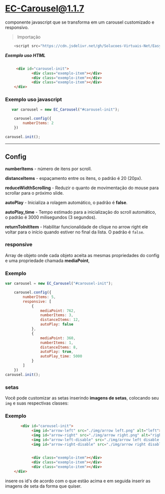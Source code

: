 # EC-Carousel@1.1.7

componente javascript que se transforma em um carousel customizado e responsivo.

> Importação

```javascript
    <script src="https://cdn.jsdelivr.net/gh/Solucoes-Virtuais-Net/EasyCommLib/Components/EC_Carousel/EC_Carousel%401.1.7.min.js"></script>
```

***Exemplo uso HTML***

```html

     <div id="carousel-init">            
            <div class="exemplo-item"></div>
            <div class="exemplo-item"></div>
            <div class="exemplo-item"></div>
    </div>
```


### Exemplo uso javascript

```javascript
   var carousel = new EC_Carousel("#carousel-init");

    carousel.config({
        numberItems: 2
    })
    
carousel.init();
```
------
## Config

**numberItems** - número de itens por scroll.

**distanceItems** - espaçamento entre os itens, o padrão é 20 (20px).

**reduceWidthScrolling** - Reduzir o quanto de movimentação do mouse para scrollar para o próximo slide.

**autoPlay** - Inicializa a rolagem automático, o padrão é **false**.

**autoPlay_time** - Tempo estimado para a inicialização do scroll automático, o padrão é 3000 milisegundos (3 segundos).

**returnToInitItem** - Habilitar funcionalidade de clique no arrow right ele voltar para o início quando estiver no final da lista. O padrão é `false`.

### responsive

Array de objeto onde cada objeto aceita as mesmas propriedades do config e uma propriedade chamada **mediaPoint**, 
### Exemplo
```javascript
var carousel = new EC_Carousel("#carousel-init");

    carousel.config({
        numberItems: 5,
        responsive: [
            {
                mediaPoint: 762,
                numberItems: 3,
                distanceItems: 12,
                autoPlay: false
            },
            {
                mediaPoint: 360,
                numberItems: 1,
                distanceItems: 8,
                autoPlay: true,
                autoPlay_time: 5000
            }
        ]
    })
carousel.init();
```
### **setas**

Você pode customizar as setas inserindo **imagens de setas**, colocando seu `img` e suas respectivas classes:

### Exemplo

```html
       <div id="carousel-init">     
            <img id="arrow-left" src="./img/arrow left.png" alt="left">
            <img id="arrow-right" src="./img/arrow right.png" alt="right">
            <img id="arrow-left-disable" src="./img/arrow left disable.png" alt="leftDisable">
            <img id="arrow-right-disable" src="./img/arrow right disable.png" alt="rightDisable">

        
            <div class="exemplo-item"></div>
            <div class="exemplo-item"></div>
            <div class="exemplo-item"></div>
    </div>
```

insere os id's de acordo com o que estão acima e em seguida inserir as imagens de seta da forma que quiser.
 



